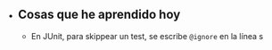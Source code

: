 - ## Cosas que he aprendido hoy
	- En JUnit, para skippear un test, se escribe `@ignore` en la línea s